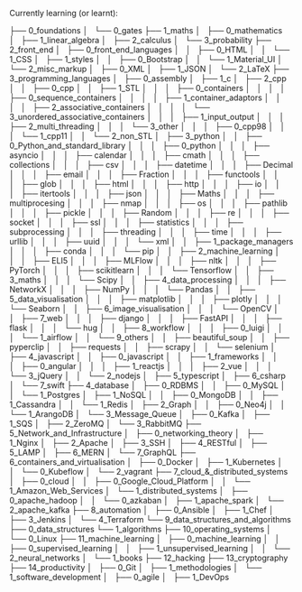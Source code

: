 Currently learning (or learnt):

├── 0_foundations
│   └── 0_gates
├── 1_maths
│   ├── 0_mathematics
│   ├── 1_linear_algebra
│   ├── 2_calculus
│   └── 3_probability
├── 2_front_end
│   ├── 0_front_end_languages
│   │   ├── 0_HTML
│   │   └── 1_CSS
│   ├── 1_styles
│   │   ├── 0_Bootstrap
│   │   └── 1_Material_UI
│   └── 2_misc_markup
│       ├── 0_XML
│       ├── 1_JSON
│       └── 2_LaTeX
├── 3_programming_languages
│   ├── 0_assembly
│   ├── 1_c
│   ├── 2_cpp
│   │   ├── 0_cpp
│   │   ├── 1_STL
│   │   │   ├── 0_containers
│   │   │   │   ├── 0_sequence_containers
│   │   │   │   ├── 1_container_adaptors
│   │   │   │   ├── 2_associative_containers
│   │   │   │   └── 3_unordered_associative_containers
│   │   │   ├── 1_input_output
│   │   │   ├── 2_multi_threading
│   │   │   └── 3_other
│   │   │       ├── 0_cpp98
│   │   │       └── 1_cpp11
│   │   └── 2_non_STL
│   ├── 3_python
│   │   ├── 0_Python_and_standard_library
│   │   │   ├── 0_python
│   │   │   ├── asyncio
│   │   │   ├── calendar
│   │   │   ├── cmath
│   │   │   ├── collections
│   │   │   ├── csv
│   │   │   ├── datetime
│   │   │   ├── Decimal
│   │   │   ├── email
│   │   │   ├── Fraction
│   │   │   ├── functools
│   │   │   ├── glob
│   │   │   ├── html
│   │   │   ├── http
│   │   │   ├── io
│   │   │   ├── itertools
│   │   │   ├── json
│   │   │   ├── Maths
│   │   │   ├── multiprocesing
│   │   │   ├── nmap
│   │   │   ├── os
│   │   │   ├── pathlib
│   │   │   ├── pickle
│   │   │   ├── Random
│   │   │   ├── re
│   │   │   ├── socket
│   │   │   ├── ssl
│   │   │   ├── statistics
│   │   │   ├── subprocessing
│   │   │   ├── threading
│   │   │   ├── time
│   │   │   ├── urllib
│   │   │   ├── uuid
│   │   │   └── xml
│   │   ├── 1_package_managers
│   │   │   ├── conda
│   │   │   └── pip
│   │   ├── 2_machine_learning
│   │   │   ├── ELI5
│   │   │   ├── MLFlow
│   │   │   ├── nltk
│   │   │   ├── PyTorch
│   │   │   ├── scikitlearn
│   │   │   └── Tensorflow
│   │   ├── 3_maths
│   │   │   └── Scipy
│   │   ├── 4_data_processing
│   │   │   ├── NetworkX
│   │   │   ├── NumPy
│   │   │   └── Pandas
│   │   ├── 5_data_visualisation
│   │   │   ├── matplotlib
│   │   │   ├── plotly
│   │   │   └── Seaborn
│   │   ├── 6_image_visualisation
│   │   │   └── OpenCV
│   │   ├── 7_web
│   │   │   ├── django
│   │   │   ├── FastAPI
│   │   │   ├── flask
│   │   │   └── hug
│   │   ├── 8_workflow
│   │   │   ├── 0_luigi
│   │   │   └── 1_airflow
│   │   └── 9_others
│   │       ├── beautiful_soup
│   │       ├── pyperclip
│   │       ├── requests
│   │       ├── scrapy
│   │       └── selenium
│   ├── 4_javascript
│   │   ├── 0_javascript
│   │   ├── 1_frameworks
│   │   │   ├── 0_angular
│   │   │   ├── 1_reactjs
│   │   │   ├── 2_vue
│   │   │   └── 3_jQuery
│   │   └── 2_nodejs
│   ├── 5_typescript
│   ├── 6_csharp
│   └── 7_swift
├── 4_database
│   ├── 0_RDBMS
│   │   ├── 0_MySQL
│   │   └── 1_Postgres
│   ├── 1_NoSQL
│   │   ├── 0_MongoDB
│   │   ├── 1_Cassandra
│   │   └── 1_Redis
│   ├── 2_Graph
│   │   ├── 0_Neo4j
│   │   └── 1_ArangoDB
│   └── 3_Message_Queue
│       ├── 0_Kafka
│       ├── 1_SQS
│       ├── 2_ZeroMQ
│       └── 3_RabbitMQ
├── 5_Network_and_Infrastructure
│   ├── 0_networking_theory
│   ├── 1_Nginx
│   ├── 2_Apache
│   ├── 3_SSH
│   ├── 4_RESTful
│   ├── 5_LAMP
│   ├── 6_MERN
│   └── 7_GraphQL
├── 6_containers_and_virtualisation
│   ├── 0_Docker
│   ├── 1_Kubernetes
│   │   └── 0_Kubeflow
│   └── 2_vagrant
├── 7_cloud_&_distributed_systems
│   ├── 0_cloud
│   │   ├── 0_Google_Cloud_Platform
│   │   └── 1_Amazon_Web_Services
│   └── 1_distributed_systems
│       ├── 0_apache_hadoop
│       │   └── 0_azkaban
│       ├── 1_apache_spark
│       └── 2_apache_kafka
├── 8_automation
│   ├── 0_Ansible
│   ├── 1_Chef
│   ├── 3_Jenkins
│   └── 4_Terraform
└── 9_data_structures_and_algorithms
    ├── 0_data_structures
    └── 1_algorithms
├── 10_operating_systems
│   └── 0_Linux
├── 11_machine_learning
│   ├── 0_machine_learning
│   │   ├── 0_supervised_learning
│   │   ├── 1_unsupervised_learning
│   │   └── 2_neural_networks
│   └── 1_books
├── 12_hacking
├── 13_cryptography
├── 14_productivity
│   ├── 0_Git
│   ├── 1_methodologies
│   └── 1_software_development
│       ├── 0_agile
│       ├── 1_DevOps

